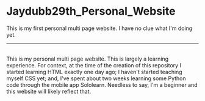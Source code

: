 # Jaydubb29th_Personal_Website
This is my first personal multi page website. I have no clue what I'm doing yet. <br>
<hr><br>
This is my personal multi page website. This is largely a learning experience. For context, at the time of the creation of this repository I started learning HTML exactly one day ago; I haven't started teaching myself CSS yet; and, I've spent about two weeks learning some Python code through the mobile app Sololearn. Needless to say, I'm a beginner and this website will likely reflect that. 
